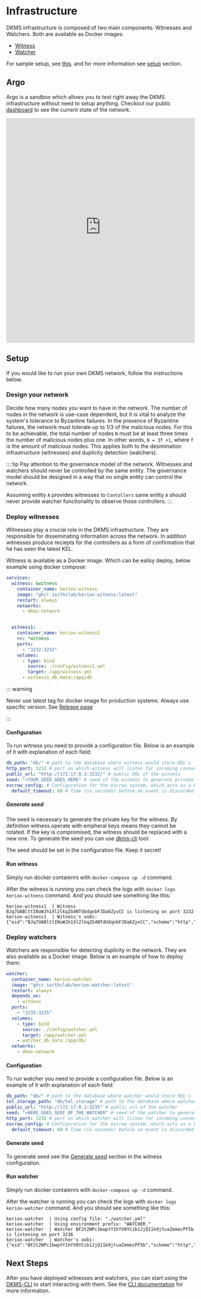 # Infrastructure

DKMS infrastructure is composed of two main components: Witnesses and Watchers. Both are available as Docker images:

- [ Witness ](https://ghcr.io/thclab/keriox-witness)
- [ Watcher ](https://ghcr.io/thclab/keriox-watcher)

For sample setup, see [this](https://github.com/THCLab/dkms-demo/blob/main/infrastructure/docker-compose.yml).
and for more information see [setup](#setup) section.

## Argo

Argo is a sandbox which allows you to test right away the DKMS infrastructure without need to setup anything.
Checkout our public [dashboard](http://dashboard.argo.colossi.network/public-dashboards/2bdeda88c701459e8ec25802f79b7da2) to see the current state of the network.

<iframe src="http://dashboard.argo.colossi.network/public-dashboards/2bdeda88c701459e8ec25802f79b7da2" width="100%" height="600" frameborder="0"></iframe>


## Setup

If you would like to run your own DKMS network, follow the instructions below.

### Design your network

Decide how many nodes you want to have in the network. The number of nodes in
the network is use-case dependent, but it is vital to analyze the system's
tolerance to Byzantine failures. In the presence of Byzantine failures, the
network must tolerate up to 1/3 of the malicious nodes. For this to be
achievable, the total number of nodes `N` must be at least three times the
number of malicious nodes plus one. In other words, `N = 3f +1`, where `f` is
the amount of malicious nodes. This applies both to the desimination
infrastructure (witnesses) and duplicity detection (watchers).

::: tip
Pay attention to the governance model of the network. Witnesses and watchers
should never be controlled by the same entity. The governance model should be
designed in a way that no single entity can control the network.

Assuming entity `A` provides witnesses to `Contollers` same entity `A` should
never provide watcher functionality to observe those controllers.
:::

### Deploy witnesses

Witnesses play a crucial role in the DKMS infrastructure. They are responsible
for disseminating information across the network. In addition witnesses produce
reciepts for the controllers as a form of confirmation that he has seen the
latest KEL.

Witness is available as a Docker image. Which can be eailsy deploy, below example using docker compose:

```yaml
services:
  witness: &witness
    container_name: keriox-witness
    image: "ghcr.io/thclab/keriox-witness:latest"
    restart: always
    networks:
      - dkms-network


  witness1:
    container_name: keriox-witness1
    <<: *witness
    ports:
      - "3232:3232"
    volumes:
      - type: bind
        source: ./config/witness1.yml
        target: /app/witness.yml
      - witness1_db_data:/app/db
```

::: warning

Never use latest tag for docker image for production systems. Always use specific version. See [Release page](https://github.com/THCLab/keriox/releases)

:::

#### Configuration

To run witness you need to provide a configuration file. Below is an example of it with explanation of each field:

```yaml
db_path: "db/" # path to the database where witness would store KEL's
http_port: 3232 # port on which witness will listen for incoming connections
public_url: "http://172.17.0.1:3232/" # public URL of the witness
seed: "<YOUR_SEED_GOES_HERE" # seed of the witness to generate private key, keep this secret!
escrow_config: # Configuration for the escrow system, which acts as a buffer for processing events from KELs
  default_timeout: 60 # Time (in seconds) before an event is discarded after the last processing attempt. Event is processed only when new event comes.

```

##### Generate seed

The seed is necessary to generate the private key for the witness. By definition
witness operate with empheral keys means they cannot be rotated. If the key is
compromised, the witness should be replaced with a new one. To generate the seed
you can use [dkms-cli](https://github.com/THCLab/dkms-bin/releases) tool:

<Asciinema castId="xM1MiAzgCsYAWoeHxhEEm3bt8" />

The seed should be set in the configuration file. Keep it secret!

#### Run witness

Simply run docker contaienrs with `docker-compose up -d` command.

After the witness is running you can check the logs with `docker logs keriox-witness` command. And you should see something like this:

```shell
keriox-witness1  | Witness BJq7UABlttINuWJh1Xl2lkqZG4NTdUdqnbFJDa6ZyxCC is listening on port 3232
keriox-witness1  | Witness's oobi: {"eid":"BJq7UABlttINuWJh1Xl2lkqZG4NTdUdqnbFJDa6ZyxCC","scheme":"http","url":"http://localhost:3232/"}
```

### Deploy watchers

Watchers are responsible for detecting duplicity in the network. They are also available as a Docker image. Below is an example of how to deploy them:

```yaml
watcher:
  container_name: keriox-watcher
  image: "ghcr.io/thclab/keriox-watcher:latest"
  restart: always
  depends_on:
    - witness
  ports:
    - "3235:3235"
  volumes:
    - type: bind
      source: ./config/watcher.yml
      target: /app/watcher.yml
    - watcher_db_data:/app/db/
  networks:
    - dkms-network
```

#### Configuration

To run watcher you need to provide a configuration file. Below is an example of it with explanation of each field:

```yaml
db_path: "db/" # path to the database where watcher would store KEL's
tel_storage_path: "db/tel_storage" # path to the database where watcher would store TEL's
public_url: "http://172.17.0.1:3235" # public url of the watcher
seed: "<HERE_GOES_SEEF_OF_THE_WATCHER" # seed of the watcher to generate private key, keep this secret!
http_port: 3235 # port on which watcher will listen for incoming connections
escrow_config: # Configuration for the escrow system, which acts as a buffer for processing events from KELs
  default_timeout: 60 # Time (in seconds) before an event is discarded after the last processing attempt. Event is processed only when new event comes.
```

#### Generate seed

To generate seed see the [Generate seed](#generate-seed) section in the witness configuration.

#### Run watcher

Simply run docker contaienrs with `docker-compose up -d` command.

After the watcher is running you can check the logs with `docker logs keriox-watcher` command. And you should see something like this:

```shell
keriox-watcher  | Using config file: "./watcher.yml"
keriox-watcher  | Using environment prefix: "WATCHER_"
keriox-watcher  | Watcher BF2t2NPc1bwptY1hYV0YCib1JjQ11k9jtuaZemecPF5b is listening on port 3236
keriox-watcher  | Watcher's oobi: {"eid":"BF2t2NPc1bwptY1hYV0YCib1JjQ11k9jtuaZemecPF5b","scheme":"http","url":"http://localhost:3236/"}

```

## Next Steps

After you have deployed witnesses and watchers, you can start using the [DKMS-CLI](https://github.com/THCLab/dkms-bin/releases) to start interacting with them. See the [CLI documentation](/developer-guide/client) for more information.
